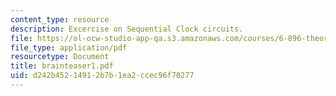 ```yaml
---
content_type: resource
description: Excercise on Sequential Clock circuits.
file: https://ol-ocw-studio-app-qa.s3.amazonaws.com/courses/6-896-theory-of-parallel-hardware-sma-5511-spring-2004/d242b45214912b7b1ea2ccec96f70277_brainteaser1.pdf
file_type: application/pdf
resourcetype: Document
title: brainteaser1.pdf
uid: d242b452-1491-2b7b-1ea2-ccec96f70277
---
```

